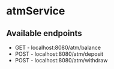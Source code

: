 # atmService
## Available endpoints
* GET - localhost:8080/atm/balance
* POST - localhost:8080/atm/deposit
* POST - localhost:8080/atm/withdraw
